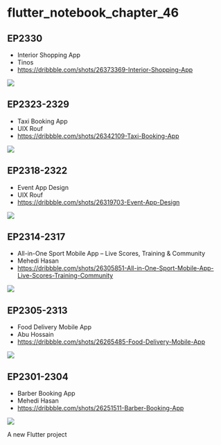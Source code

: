 # flutter_notebook_chapter_46

## EP2330

- Interior Shopping App
- Tinos
- https://dribbble.com/shots/26373369-Interior-Shopping-App

<img src="https://cdn.dribbble.com/userupload/44411565/file/e13dcf2b453a6190a1e3b045c574a515.jpg?resize=1905x1429&vertical=center">

## EP2323-2329

- Taxi Booking App
- UIX Rouf
- https://dribbble.com/shots/26342109-Taxi-Booking-App

<img src="https://cdn.dribbble.com/userupload/44312542/file/6217ce9d346574c60475de4f8122deda.png?resize=1905x1429&vertical=center">

## EP2318-2322

- Event App Design
- UIX Rouf
- https://dribbble.com/shots/26319703-Event-App-Design

<img src="https://cdn.dribbble.com/userupload/44242911/file/17fbde293c2fa107791fd8ad4692fed7.png?resize=1905x1429&vertical=center">

## EP2314-2317

- All-in-One Sport Mobile App – Live Scores, Training & Community
- Mehedi Hasan
- https://dribbble.com/shots/26305851-All-in-One-Sport-Mobile-App-Live-Scores-Training-Community

<img src="https://cdn.dribbble.com/userupload/44199137/file/original-25b5c5cf135f10589f37ea9c4fbf2ffa.png?resize=2400x1800&vertical=center">


## EP2305-2313

- Food Delivery Mobile App
- Abu Hossain
- https://dribbble.com/shots/26265485-Food-Delivery-Mobile-App

<img src="https://cdn.dribbble.com/userupload/44071029/file/original-0fe1698c54d9c0abd62ce4612bde847c.png?resize=1905x1429&vertical=center">

## EP2301-2304

- Barber Booking App
- Mehedi Hasan
- https://dribbble.com/shots/26251511-Barber-Booking-App

<img src="https://cdn.dribbble.com/userupload/44027319/file/original-6245e2ef6f45cf215596bdbe6df6d00a.png?resize=2048x1536&vertical=center">

A new Flutter project
